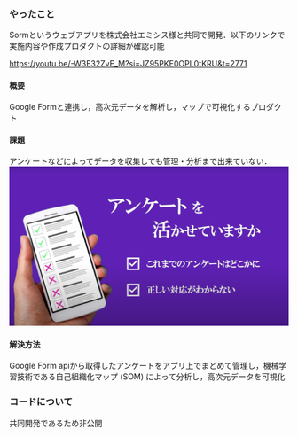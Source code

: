 ### やったこと
Sormというウェブアプリを株式会社エミシス様と共同で開発．以下のリンクで実施内容や作成プロダクトの詳細が確認可能

https://youtu.be/-W3E32ZvE_M?si=JZ95PKE0OPL0tKRU&t=2771

#### 概要
Google Formと連携し，高次元データを解析し，マップで可視化するプロダクト
#### 課題
アンケートなどによってデータを収集しても管理・分析まで出来ていない．
![aaa](image/slide1.png)
#### 解決方法
Google Form apiから取得したアンケートをアプリ上でまとめて管理し，機械学習技術である自己組織化マップ (SOM) によって分析し，高次元データを可視化


### コードについて
共同開発であるため非公開